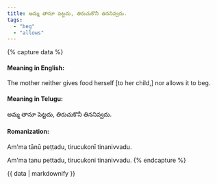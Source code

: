 ```yaml
---
title: అమ్మ తానూ పెట్టదు, తిరుచుకొనీ తిననివ్వదు.
tags:
  - "beg"
  - "allows"
---
```


{% capture data %}
#### Meaning in English:
The mother neither gives food herself [to her child,] nor allows it to beg.

#### Meaning in Telugu:
అమ్మ తానూ పెట్టదు, తిరుచుకొనీ తిననివ్వదు.

#### Romanization:
Am'ma tānū peṭṭadu, tirucukonī tinanivvadu.

Am'ma tanu pettadu, tirucukoni tinanivvadu.
{% endcapture %}

{{ data | markdownify }}


